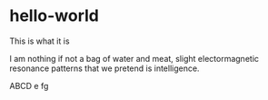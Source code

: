 # hello-world
This is what it is

I am nothing if not a bag of water and meat, slight electormagnetic resonance patterns that we pretend is intelligence. 

ABCD
e
fg
